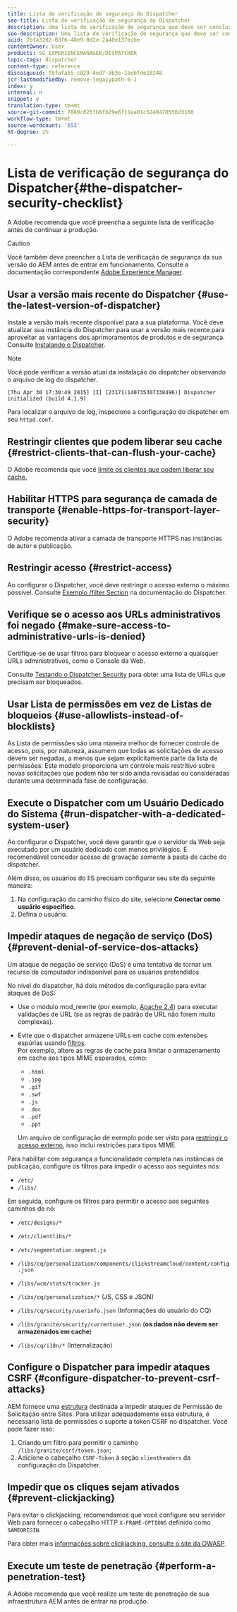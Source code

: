 ```yaml
---
title: Lista de verificação de segurança do Dispatcher
seo-title: Lista de verificação de segurança do Dispatcher
description: Uma lista de verificação de segurança que deve ser concluída antes de iniciar a produção.
seo-description: Uma lista de verificação de segurança que deve ser concluída antes de iniciar a produção.
uuid: 7bfa3202-03f6-48e9-8d2e-2a40e137ecbe
contentOwner: User
products: SG_EXPERIENCEMANAGER/DISPATCHER
topic-tags: dispatcher
content-type: reference
discoiquuid: fbfafa55-c029-4ed7-ab3e-1bebfde18248
jcr-lastmodifiedby: remove-legacypath-6-1
index: y
internal: n
snippet: y
translation-type: tm+mt
source-git-commit: 7889c025fb8fb29e6f11ea01c5248470556d3160
workflow-type: tm+mt
source-wordcount: '653'
ht-degree: 1%

---
```



# Lista de verificação de segurança do Dispatcher{#the-dispatcher-security-checklist}

<!-- 

Comment Type: remark
Last Modified By: unknown unknown (ims-author-00AF43764F54BE740A490D44@AdobeID)
Last Modified Date: 2015-06-05T05:14:35.365-0400

<p>Food for thought listed on <a href="https://jira.corp.adobe.com/browse/DOC-5649">DOC-5649</a>. To be considered while proof-reading.</p> 
<p> </p>

 -->

A Adobe recomenda que você preencha a seguinte lista de verificação antes de continuar a produção.

>[!CAUTION]
>
>Você também deve preencher a Lista de verificação de segurança da sua versão do AEM antes de entrar em funcionamento. Consulte a documentação correspondente [Adobe Experience Manager](https://helpx.adobe.com/experience-manager/6-3/sites/administering/using/security-checklist.html).

## Usar a versão mais recente do Dispatcher {#use-the-latest-version-of-dispatcher}

Instale a versão mais recente disponível para a sua plataforma. Você deve atualizar sua instância do Dispatcher para usar a versão mais recente para aproveitar as vantagens dos aprimoramentos de produtos e de segurança. Consulte [Instalando o Dispatcher](dispatcher-install.md).

>[!NOTE]
>
>Você pode verificar a versão atual da instalação do dispatcher observando o arquivo de log do dispatcher.
>
>`[Thu Apr 30 17:30:49 2015] [I] [23171(140735307338496)] Dispatcher initialized (build 4.1.9)`
>
>Para localizar o arquivo de log, inspecione a configuração do dispatcher em seu `httpd.conf`.

## Restringir clientes que podem liberar seu cache {#restrict-clients-that-can-flush-your-cache}

O Adobe recomenda que você [limite os clientes que podem liberar seu cache.](dispatcher-configuration.md#limiting-the-clients-that-can-flush-the-cache)

## Habilitar HTTPS para segurança de camada de transporte {#enable-https-for-transport-layer-security}

O Adobe recomenda ativar a camada de transporte HTTPS nas instâncias de autor e publicação.

<!-- 

Comment Type: remark
Last Modified By: unknown unknown (ims-author-00AF43764F54BE740A490D44@AdobeID)
Last Modified Date: 2015-06-26T04:41:28.841-0400

<p>Recommended to have SSL termination, front end SSL.</p> 
<p>Question is do we want to have SSL communication between dispatcher and AEM instances (publish and/or author).</p> 
<p>We might want to have two items:</p> 
<ul> 
 <li>MUST HTTPS clients -&gt; dispatcher / load balancer</li> 
 <li>NICE load balancer -&gt; dispatcher<br /> </li> 
 <li>NICE dispatcher -&gt; instances if sensitive information such as credit cards / or infrastructure requirements such as DMZ</li> 
</ul>

 -->

## Restringir acesso {#restrict-access}

Ao configurar o Dispatcher, você deve restringir o acesso externo o máximo possível. Consulte [Exemplo /filter Section](dispatcher-configuration.md#main-pars_184_1_title) na documentação do Dispatcher.

## Verifique se o acesso aos URLs administrativos foi negado {#make-sure-access-to-administrative-urls-is-denied}

Certifique-se de usar filtros para bloquear o acesso externo a quaisquer URLs administrativos, como o Console da Web.

Consulte [Testando o Dispatcher Security](dispatcher-configuration.md#testing-dispatcher-security) para obter uma lista de URLs que precisam ser bloqueados.

## Usar Lista de permissões em vez de Listas de bloqueios {#use-allowlists-instead-of-blocklists}

As Lista de permissões são uma maneira melhor de fornecer controle de acesso, pois, por natureza, assumem que todas as solicitações de acesso devem ser negadas, a menos que sejam explicitamente parte da lista de permissões. Este modelo proporciona um controle mais restritivo sobre novas solicitações que podem não ter sido ainda revisadas ou consideradas durante uma determinada fase de configuração.

## Execute o Dispatcher com um Usuário Dedicado do Sistema {#run-dispatcher-with-a-dedicated-system-user}

Ao configurar o Dispatcher, você deve garantir que o servidor da Web seja executado por um usuário dedicado com menos privilégios. É recomendável conceder acesso de gravação somente à pasta de cache do dispatcher.

Além disso, os usuários do IIS precisam configurar seu site da seguinte maneira:

1. Na configuração do caminho físico do site, selecione **Conectar como usuário específico**.
1. Defina o usuário.

## Impedir ataques de negação de serviço (DoS) {#prevent-denial-of-service-dos-attacks}

Um ataque de negação de serviço (DoS) é uma tentativa de tornar um recurso de computador indisponível para os usuários pretendidos.

No nível do dispatcher, há dois métodos de configuração para evitar ataques de DoS: [](https://docs.adobe.com/content/docs/en/dispatcher.html#/filter (Filtros))

* Use o módulo mod_rewrite (por exemplo, [Apache 2.4](https://httpd.apache.org/docs/2.4/mod/mod_rewrite.html)) para executar validações de URL (se as regras de padrão de URL não forem muito complexas).

* Evite que o dispatcher armazene URLs em cache com extensões espúrias usando [filtros](dispatcher-configuration.md#configuring-access-to-conten-tfilter).\
   Por exemplo, altere as regras de cache para limitar o armazenamento em cache aos tipos MIME esperados, como:

   * `.html`
   * `.jpg`
   * `.gif`
   * `.swf`
   * `.js`
   * `.doc`
   * `.pdf`
   * `.ppt`

   Um arquivo de configuração de exemplo pode ser visto para [restringir o acesso externo](#restrict-access), isso inclui restrições para tipos MIME.

Para habilitar com segurança a funcionalidade completa nas instâncias de publicação, configure os filtros para impedir o acesso aos seguintes nós:

* `/etc/`
* `/libs/`

Em seguida, configure os filtros para permitir o acesso aos seguintes caminhos de nó:

* `/etc/designs/*`
* `/etc/clientlibs/*`
* `/etc/segmentation.segment.js`
* `/libs/cq/personalization/components/clickstreamcloud/content/config.json`
* `/libs/wcm/stats/tracker.js`
* `/libs/cq/personalization/*` (JS, CSS e JSON)
* `/libs/cq/security/userinfo.json` (Informações do usuário do CQ)
* `/libs/granite/security/currentuser.json` (**os dados não devem ser armazenados em cache**)

* `/libs/cq/i18n/*` (Internalização)

<!-- 

Comment Type: remark
Last Modified By: unknown unknown (ims-author-00AF43764F54BE740A490D44@AdobeID)
Last Modified Date: 2015-06-26T04:38:17.016-0400

<p>We need to highlight whether a path applies to all versions or specific ones.<br /> </p>

 -->

## Configure o Dispatcher para impedir ataques CSRF {#configure-dispatcher-to-prevent-csrf-attacks}

AEM fornece uma [estrutura](https://helpx.adobe.com/experience-manager/6-3/sites/administering/using/security-checklist.html#verification-steps) destinada a impedir ataques de Permissão de Solicitação entre Sites. Para utilizar adequadamente essa estrutura, é necessário lista de permissões o suporte a token CSRF no dispatcher. Você pode fazer isso:

1. Criando um filtro para permitir o caminho `/libs/granite/csrf/token.json`;
1. Adicione o cabeçalho `CSRF-Token` à seção `clientheaders` da configuração do Dispatcher.

## Impedir que os cliques sejam ativados {#prevent-clickjacking}

Para evitar o clickjacking, recomendamos que você configure seu servidor Web para fornecer o cabeçalho HTTP `X-FRAME-OPTIONS` definido como `SAMEORIGIN`.

Para obter mais [informações sobre clickjacking, consulte o site da OWASP](https://www.owasp.org/index.php/Clickjacking).

## Execute um teste de penetração {#perform-a-penetration-test}

A Adobe recomenda que você realize um teste de penetração de sua infraestrutura AEM antes de entrar na produção.

